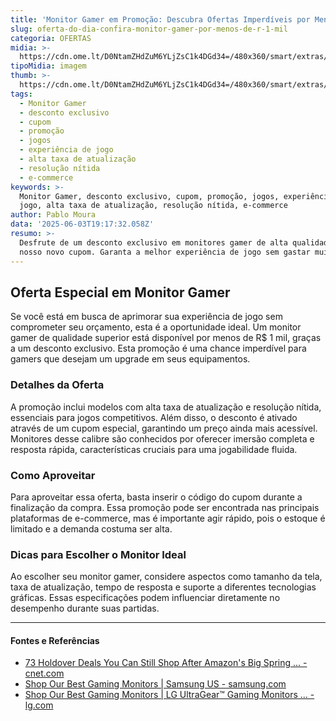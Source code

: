 ```yaml
---
title: 'Monitor Gamer em Promoção: Descubra Ofertas Imperdíveis por Menos de R$ 1 Mil'
slug: oferta-do-dia-confira-monitor-gamer-por-menos-de-r-1-mil
categoria: OFERTAS
midia: >-
  https://cdn.ome.lt/D0NtamZHdZuM6YLjZsC1k4DGd34=/480x360/smart/extras/conteudos/Captura_de_tela_2025-06-03_152025.png
tipoMidia: imagem
thumb: >-
  https://cdn.ome.lt/D0NtamZHdZuM6YLjZsC1k4DGd34=/480x360/smart/extras/conteudos/Captura_de_tela_2025-06-03_152025.png
tags:
  - Monitor Gamer
  - desconto exclusivo
  - cupom
  - promoção
  - jogos
  - experiência de jogo
  - alta taxa de atualização
  - resolução nítida
  - e-commerce
keywords: >-
  Monitor Gamer, desconto exclusivo, cupom, promoção, jogos, experiência de
  jogo, alta taxa de atualização, resolução nítida, e-commerce
author: Pablo Moura
data: '2025-06-03T19:17:32.058Z'
resumo: >-
  Desfrute de um desconto exclusivo em monitores gamer de alta qualidade com
  nosso novo cupom. Garanta a melhor experiência de jogo sem gastar muito.
---
```


## Oferta Especial em Monitor Gamer

Se você está em busca de aprimorar sua experiência de jogo sem comprometer seu orçamento, esta é a oportunidade ideal. Um monitor gamer de qualidade superior está disponível por menos de R$ 1 mil, graças a um desconto exclusivo. Esta promoção é uma chance imperdível para gamers que desejam um upgrade em seus equipamentos.

### Detalhes da Oferta

A promoção inclui modelos com alta taxa de atualização e resolução nítida, essenciais para jogos competitivos. Além disso, o desconto é ativado através de um cupom especial, garantindo um preço ainda mais acessível. Monitores desse calibre são conhecidos por oferecer imersão completa e resposta rápida, características cruciais para uma jogabilidade fluida.

### Como Aproveitar

Para aproveitar essa oferta, basta inserir o código do cupom durante a finalização da compra. Essa promoção pode ser encontrada nas principais plataformas de e-commerce, mas é importante agir rápido, pois o estoque é limitado e a demanda costuma ser alta.

### Dicas para Escolher o Monitor Ideal

Ao escolher seu monitor gamer, considere aspectos como tamanho da tela, taxa de atualização, tempo de resposta e suporte a diferentes tecnologias gráficas. Essas especificações podem influenciar diretamente no desempenho durante suas partidas.



---

#### Fontes e Referências

- [73 Holdover Deals You Can Still Shop After Amazon's Big Spring ... - cnet.com](https://www.cnet.com/deals/best-amazon-spring-sale-deals-2025-02/)
- [Shop Our Best Gaming Monitors | Samsung US - samsung.com](https://www.samsung.com/us/computing/monitors/gaming/)
- [Shop Our Best Gaming Monitors | LG UltraGear™ Gaming Monitors ... - lg.com](https://www.lg.com/us/gaming-monitors)
